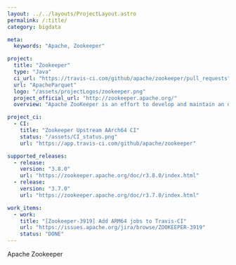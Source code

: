 ```yaml
---
layout: ../../layouts/ProjectLayout.astro
permalink: /:title/
category: bigdata

meta:
  keywords: "Apache, Zookeeper"

project:
  title: "Zookeeper"
  type: "Java"
  ci_url: "https://travis-ci.com/github/apache/zookeeper/pull_requests"
  url: "ApacheParquet"
  logo: "/assets/projectLogos/zookeeper.png"
  project_official_url: "http://zookeeper.apache.org/"
  overview: "Apache ZooKeeper is an effort to develop and maintain an open-source server which enables highly reliable distributed coordination."

project_ci:
  - CI:
    title: "Zookeeper Upstream AArch64 CI"
    status: "/assets/CI_status.png"
    url: "https://app.travis-ci.com/github/apache/zookeeper"

supported_releases:
  - release:
    version: "3.8.0"
    url: "https://zookeeper.apache.org/doc/r3.8.0/index.html"
  - release:
    version: "3.7.0"
    url: "https://zookeeper.apache.org/doc/r3.7.0/index.html"

work_items:
  - work:
    title: "[Zookeeper-3919] Add ARM64 jobs to Travis-CI"
    url: "https://issues.apache.org/jira/browse/ZOOKEEPER-3919"
    status: "DONE"
---
```


<p>Apache Zookeeper</p>

